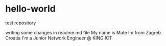 # hello-world
test repository

writing some changes in readme.md file
My name is Mate
Im from Zagreb Croatia
I'm a Junior Network Engineer @ KING ICT
